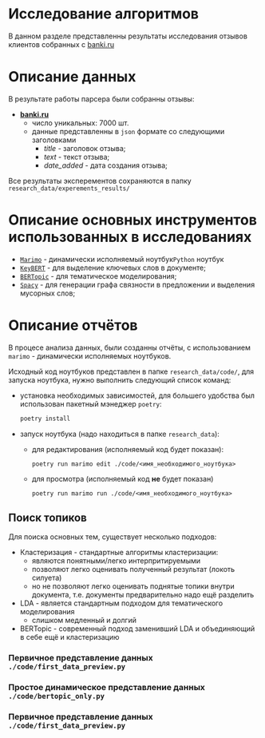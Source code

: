 # Исследование алгоритмов

В данном разделе представленны результаты исследования отзывов клиентов собранных с [banki.ru](https://www.banki.ru/)

# Описание данных

В результате работы парсера были собранны отзывы:
- **[banki.ru](https://www.banki.ru/)** 
    - число уникальных: 7000 шт.
    - данные представленны в `json` формате со следующими заголовками
        - *title* - заголовок отзыва;
        - *text* - текст отзыва;
        - *date_added* - дата создания отзыва; 

Все результаты эксперементов сохраняются в папку `research_data/experements_results/`
# Описание основных инструментов использованных в исследованиях

- [`Marimo`]() - динамически исполняемый ноутбук`Python` ноутбук
- [`KeyBERT`]() - для выделение ключевых слов в документе;
- [`BERTopic`]() - для тематическое моделирования;
- [`Spacy`]() - для генерации графа связности в предложении и выделения мусорных слов;


# Описание отчётов

В процесе анализа данных, были созданны отчёты, с использованием `marimo` - динамически исполняемых ноутбуков. 

Исходный код ноутбуков представлен в папке `research_data/code/`, для запуска ноутбука, нужно выполнить следующий список команд:

- установка необходимых зависимостей, для большего удобства был использован пакетный мэнеджер `poetry`:

    ```bash
    poetry install
    ```

- запуск ноутбука (надо находиться в папке `research_data`):
    - для редактирования  (исполняемый код будет показан):
        ```
        poetry run marimo edit ./code/<имя_необходимого_ноутбука>
        ```
    - для просмотра (исполняемый код **не** будет показан)
        ```
        poetry run marimo run ./code/<имя_необходимого_ноутбука>
        ```

## Поиск топиков

Для поиска основных тем, существует несколько подходов:

- Кластеризация - стандартные алгоритмы кластеризации:
    - являются понятными/легко интерпритируемыми
    - позволяют легко оценивать полученный результат (локоть силуета)
    - но не позволяют легко оценивать поднятые топики внутри документа, т.е. документы предварительно надо ещё разделить 
- LDA - является стандартным подходом для тематического моделирования
    - слишком медленный и долгий
- BERTopic - современный подход заменивший LDA и объединяющий в себе ещё и кластеризацию

### Первичное представление данных `./code/first_data_preview.py`
### Простое динамическое представление данных `./code/bertopic_only.py`
###
### Первичное представление данных `./code/first_data_preview.py`

